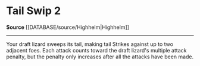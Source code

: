﻿---
actions: '[two-actions]'
cost: null
element: null
frequency: null
id: '2102'
name: Tail Swip
rarity: Common
requirement: null
rus_type_level: null
school: null
source: '[[DATABASE/source/Highhelm|Highhelm]]'
trait: null
trigger: null
type: Action

---
# Tail Swip <span class="action-icon">2</span>

**Source** [[DATABASE/source/Highhelm|Highhelm]]

---
Your draft lizard sweeps its tail, making tail Strikes against up to two adjacent foes. Each attack counts toward the draft lizard's multiple attack penalty, but the penalty only increases after all the attacks have been made.